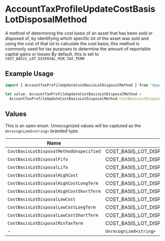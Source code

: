 # AccountTaxProfileUpdateCostBasisLotDisposalMethod

A method of determining the cost basis of an asset that has been sold or disposed of, by identifying which specific lot of the asset was sold and using the cost of that lot to calculate the cost basis; this method is commonly used for tax purposes to determine the amount of reportable capital gains or losses By default, this is set to `COST_BASIS_LOT_DISPOSAL_MIN_TAX_TERM`

## Example Usage

```typescript
import { AccountTaxProfileUpdateCostBasisLotDisposalMethod } from "@apexfintechsolutions/ascend-sdk/models/components";

let value: AccountTaxProfileUpdateCostBasisLotDisposalMethod =
  AccountTaxProfileUpdateCostBasisLotDisposalMethod.CostBasisLotDisposalFifo;
```

## Values

This is an open enum. Unrecognized values will be captured as the `Unrecognized<string>` branded type.

| Name                                         | Value                                        |
| -------------------------------------------- | -------------------------------------------- |
| `CostBasisLotDisposalMethodUnspecified`      | COST_BASIS_LOT_DISPOSAL_METHOD_UNSPECIFIED   |
| `CostBasisLotDisposalFifo`                   | COST_BASIS_LOT_DISPOSAL_FIFO                 |
| `CostBasisLotDisposalLifo`                   | COST_BASIS_LOT_DISPOSAL_LIFO                 |
| `CostBasisLotDisposalHighCost`               | COST_BASIS_LOT_DISPOSAL_HIGH_COST            |
| `CostBasisLotDisposalHighCostLongTerm`       | COST_BASIS_LOT_DISPOSAL_HIGH_COST_LONG_TERM  |
| `CostBasisLotDisposalHighCostShortTerm`      | COST_BASIS_LOT_DISPOSAL_HIGH_COST_SHORT_TERM |
| `CostBasisLotDisposalLowCost`                | COST_BASIS_LOT_DISPOSAL_LOW_COST             |
| `CostBasisLotDisposalLowCostLongTerm`        | COST_BASIS_LOT_DISPOSAL_LOW_COST_LONG_TERM   |
| `CostBasisLotDisposalLowCostShortTerm`       | COST_BASIS_LOT_DISPOSAL_LOW_COST_SHORT_TERM  |
| `CostBasisLotDisposalMinTaxTerm`             | COST_BASIS_LOT_DISPOSAL_MIN_TAX_TERM         |
| -                                            | `Unrecognized<string>`                       |